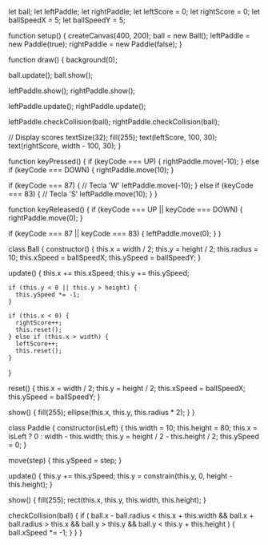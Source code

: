 let ball;
let leftPaddle;
let rightPaddle;
let leftScore = 0;
let rightScore = 0;
let ballSpeedX = 5;
let ballSpeedY = 5;

function setup() {
  createCanvas(400, 200);
  ball = new Ball();
  leftPaddle = new Paddle(true);
  rightPaddle = new Paddle(false);
}

function draw() {
  background(0);
  
  ball.update();
  ball.show();
  
  leftPaddle.show();
  rightPaddle.show();
  
  leftPaddle.update();
  rightPaddle.update();
  
  leftPaddle.checkCollision(ball);
  rightPaddle.checkCollision(ball);
  
  // Display scores
  textSize(32);
  fill(255);
  text(leftScore, 100, 30);
  text(rightScore, width - 100, 30);
}

function keyPressed() {
  if (keyCode === UP) {
    rightPaddle.move(-10);
  } else if (keyCode === DOWN) {
    rightPaddle.move(10);
  }
  
  if (keyCode === 87) { // Tecla 'W'
    leftPaddle.move(-10);
  } else if (keyCode === 83) { // Tecla 'S'
    leftPaddle.move(10);
  }
}

function keyReleased() {
  if (keyCode === UP || keyCode === DOWN) {
    rightPaddle.move(0);
  }
  
  if (keyCode === 87 || keyCode === 83) {
    leftPaddle.move(0);
  }
}

class Ball {
  constructor() {
    this.x = width / 2;
    this.y = height / 2;
    this.radius = 10;
    this.xSpeed = ballSpeedX;
    this.ySpeed = ballSpeedY;
  }
  
  update() {
    this.x += this.xSpeed;
    this.y += this.ySpeed;
    
    if (this.y < 0 || this.y > height) {
      this.ySpeed *= -1;
    }
    
    if (this.x < 0) {
      rightScore++;
      this.reset();
    } else if (this.x > width) {
      leftScore++;
      this.reset();
    }
  }
  
  reset() {
    this.x = width / 2;
    this.y = height / 2;
    this.xSpeed = ballSpeedX;
    this.ySpeed = ballSpeedY;
  }
  
  show() {
    fill(255);
    ellipse(this.x, this.y, this.radius * 2);
  }
}

class Paddle {
  constructor(isLeft) {
    this.width = 10;
    this.height = 80;
    this.x = isLeft ? 0 : width - this.width;
    this.y = height / 2 - this.height / 2;
    this.ySpeed = 0;
  }
  
  move(step) {
    this.ySpeed = step;
  }
  
  update() {
    this.y += this.ySpeed;
    this.y = constrain(this.y, 0, height - this.height);
  }
  
  show() {
    fill(255);
    rect(this.x, this.y, this.width, this.height);
  }
  
  checkCollision(ball) {
    if (
      ball.x - ball.radius < this.x + this.width &&
      ball.x + ball.radius > this.x &&
      ball.y > this.y &&
      ball.y < this.y + this.height
    ) {
      ball.xSpeed *= -1;
    }
  }
}
